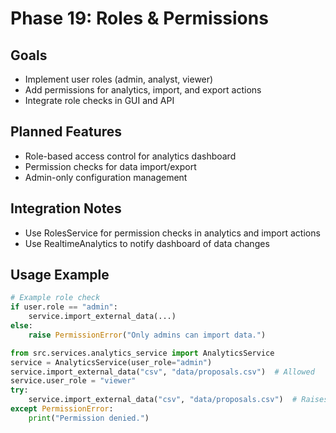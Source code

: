 # Phase 19: Roles & Permissions

## Goals
- Implement user roles (admin, analyst, viewer)
- Add permissions for analytics, import, and export actions
- Integrate role checks in GUI and API

## Planned Features
- Role-based access control for analytics dashboard
- Permission checks for data import/export
- Admin-only configuration management

## Integration Notes
- Use RolesService for permission checks in analytics and import actions
- Use RealtimeAnalytics to notify dashboard of data changes

## Usage Example
```python
# Example role check
if user.role == "admin":
    service.import_external_data(...)
else:
    raise PermissionError("Only admins can import data.")

from src.services.analytics_service import AnalyticsService
service = AnalyticsService(user_role="admin")
service.import_external_data("csv", "data/proposals.csv")  # Allowed
service.user_role = "viewer"
try:
    service.import_external_data("csv", "data/proposals.csv")  # Raises PermissionError
except PermissionError:
    print("Permission denied.")
```
